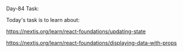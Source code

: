 Day-84 Task:

Today's task is to learn about:


https://nextjs.org/learn/react-foundations/updating-state

https://nextjs.org/learn/react-foundations/displaying-data-with-props